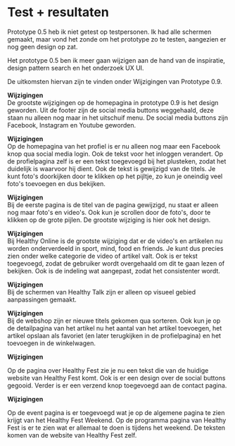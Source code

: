 # Test + resultaten

Prototype 0.5 heb ik niet getest op testpersonen. Ik had alle schermen gemaakt, maar vond het zonde om het prototype zo te testen, aangezien er nog geen design op zat.   
  
Het prototype 0.5 ben ik meer gaan wijzigen aan de hand van de inspiratie, design pattern search en het onderzoek UX UI.   
  
De uitkomsten hiervan zijn te vinden onder Wijzigingen van Prototype 0.9. 

**Wijzigingen**  
De grootste wijzigingen op de homepagina in prototype 0.9 is het design geworden. Uit de footer zijn de social media buttons weggehaald, deze staan nu alleen nog maar in het uitschuif menu. De social media buttons zijn Facebook, Instagram en Youtube geworden. 

**Wijzigingen**  
Op de homepagina van het profiel is er nu alleen nog maar een Facebook knop qua social media login. Ook de tekst voor het inloggen verandert. Op de profielpagina zelf is er een tekst toegevoegd bij het plusteken, zodat het duidelijk is waarvoor hij dient. Ook de tekst is gewijzigd van de titels. Je kunt foto's doorkijken door te klikken op het pijltje, zo kun je oneindig veel foto's toevoegen en dus bekijken.

**Wijzigingen**  
Bij de eerste pagina is de titel van de pagina gewijzigd, nu staat er alleen nog maar foto's en video's. Ook kun je scrollen door de foto's, door te klikken op de grote pijlen. De grootste wijziging is hier ook het design. 

**Wijzigingen**  
Bij Healthy Online is de grootste wijziging dat er de video's en artikelen nu worden onderverdeeld in sport, mind, food en friends. Je kunt dus precies zien onder welke categorie de video of artikel valt. Ook is er tekst toegevoegd, zodat de gebruiker wordt overgehaald om dit te gaan lezen of bekijken. Ook is de indeling wat aangepast, zodat het consistenter wordt.    

**Wijzigingen**  
Bij de schermen van Healthy Talk zijn er alleen op visueel gebied aanpassingen gemaakt.

**Wijzigingen**  
Bij de webshop zijn er nieuwe titels gekomen qua sorteren. Ook kun je op de detailpagina van het artikel nu het aantal van het artikel toevoegen, het artikel opslaan als favoriet \(en later terugkijken in de profielpagina\) en het toevoegen in de winkelwagen. 

**Wijzigingen**  
  
Op de pagina over Healthy Fest zie je nu een tekst die van de huidige website van Healthy Fest komt. Ook is er een design over de social buttons gegooid. Verder is er een verzend knop toegevoegd aan de contact pagina.   

**Wijzigingen**

Op de event pagina is er toegevoegd wat je op de algemene pagina te zien krijgt van het Healthy Fest Weekend. Op de programma pagina van Healthy Fest is er te zien wat er allemaal te doen is tijdens het weekend. De teksten komen van de website van Healthy Fest zelf. 

